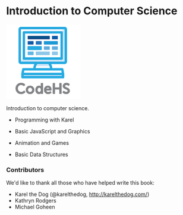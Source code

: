# Introduction to Computer Science

![CodeHS](static/logo_name_small.png "CodeHS")

Introduction to computer science.

- Programming with Karel

- Basic JavaScript and Graphics

- Animation and Games

- Basic Data Structures


### Contributors
We'd like to thank all those who have helped write this book:

- Karel the Dog (@karelthedog, http://karelthedog.com/)
- Kathryn Rodgers
- Michael Goheen